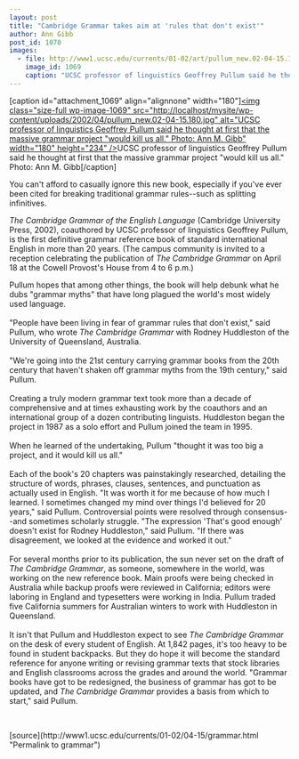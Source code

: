```yaml
---
layout: post
title: "Cambridge Grammar takes aim at 'rules that don't exist'"
author: Ann Gibb
post_id: 1070
images:
  - file: http://www1.ucsc.edu/currents/01-02/art/pullum_new.02-04-15.180.jpg
    image_id: 1069
    caption: "UCSC professor of linguistics Geoffrey Pullum said he thought at first that the massive grammar project 'would kill us all.' Photo: Ann M. Gibb"
---
```


[caption id="attachment_1069" align="alignnone" width="180"]<a href="http://localhost/mysite/wp-content/uploads/2002/04/pullum_new.02-04-15.180.jpg"><img class="size-full wp-image-1069" src="http://localhost/mysite/wp-content/uploads/2002/04/pullum_new.02-04-15.180.jpg" alt="UCSC professor of linguistics Geoffrey Pullum said he thought at first that the massive grammar project "would kill us all." Photo: Ann M. Gibb" width="180" height="234" /></a>UCSC professor of linguistics Geoffrey Pullum said he thought at first that the massive grammar project "would kill us all." Photo: Ann M. Gibb[/caption]
<p>
  You can't afford to casually ignore this new book, especially if you've ever been cited for breaking traditional grammar rules--such as splitting infinitives.
</p><i>The Cambridge Grammar of the English Language</i> (Cambridge University Press, 2002), coauthored by UCSC professor of linguistics Geoffrey Pullum, is the first definitive grammar reference book of standard international English in more than 20 years. (The campus community is invited to a reception celebrating the publication of <i>The Cambridge Grammar</i> on April 18 at the Cowell Provost's House from 4 to 6 p.m.)
<p>
  Pullum hopes that among other things, the book will help debunk what he dubs "grammar myths" that have long plagued the world's most widely used language.<br>
  <br>
  "People have been living in fear of grammar rules that don't exist," said Pullum, who wrote <i>The</i> <i>Cambridge Grammar</i> with Rodney Huddleston of the University of Queensland, Australia.<br>
  <br>
  "We're going into the 21st century carrying grammar books from the 20th century that haven't shaken off grammar myths from the 19th century," said Pullum.<br>
  <br>
  Creating a truly modern grammar text took more than a decade of comprehensive and at times exhausting work by the coauthors and an international group of a dozen contributing linguists. Huddleston began the project in 1987 as a solo effort and Pullum joined the team in 1995.<br>
  <br>
  When he learned of the undertaking, Pullum "thought it was too big a project, and it would kill us all."<i><br>
  <br></i>Each of the book's 20 chapters was painstakingly researched, detailing the structure of words, phrases, clauses, sentences, and punctuation as actually used in English. "It was worth it for me because of how much I learned. I sometimes changed my mind over things I'd believed for 20 years," said Pullum. Controversial points were resolved through consensus--and sometimes scholarly struggle. "The expression 'That's good enough' doesn't exist for Rodney Huddleston," said Pullum. "If there was disagreement, we looked at the evidence and worked it out."<br>
  <br>
  For several months prior to its publication, the sun never set on the draft of <i>The</i> <i>Cambridge Grammar</i>, as someone, somewhere in the world, was working on the new reference book. Main proofs were being checked in Australia while backup proofs were reviewed in California; editors were laboring in England and typesetters were working in India. Pullum traded five California summers for Australian winters to work with Huddleston in Queensland.<br>
  <br>
  It isn't that Pullum and Huddleston expect to see <i>The</i> <i>Cambridge Grammar</i> on the desk of every student of English. At 1,842 pages, it's too heavy to be found in student backpacks. But they do hope it will become the standard reference for anyone writing or revising grammar texts that stock libraries and English classrooms across the grades and around the world. "Grammar books have got to be redesigned, the business of grammar has got to be updated, and <i>The</i> <i>Cambridge Grammar</i> provides a basis from which to start," said Pullum.
</p>
<p>
  <br>

</p>
<p>

</p>
[source](http://www1.ucsc.edu/currents/01-02/04-15/grammar.html "Permalink to grammar")

